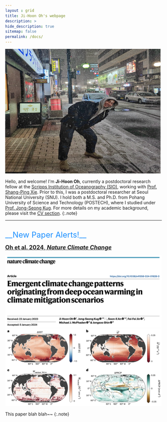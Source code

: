 ```yaml
---
layout : grid
title: Ji-Hoon Oh's webpage
description: >
hide_description: true
sitemap: false
permalink: /docs/
---
```


<img src="./../assets/img/picture.jpeg" width="500" height="400"/>

Hello, and welcome! I'm __Ji-Hoon Oh__, currently a postdoctoral research fellow at the [Scripps Institution of Oceanography (SIO)](https://scripps.ucsd.edu), working with [Prof. Shang-Ping Xie](https://scholar.google.com/citations?user=vGEx6O0AAAAJ&hl=ko&oi=ao). 
Prior to this, I was a postdoctoral researcher at Seoul National University (SNU). I hold both a M.S. and Ph.D. from Pohang University of Science and Technology (POSTECH), where I studied under [Prof. Jong-Seong Kug](https://scholar.google.com/citations?user=PZF-9w0AAAAJ&hl=en). 
For more details on my academic background, please visit the [CV section](https://jhoh0926.github.io/resume/).
{:.note}

---
<br>
 <span style="color: DodgerBlue; font-size:180%"> __New Paper Alerts!__</span>

<span style="font-size:130%"> [__Oh et al. 2024__, __*Nature Climate Change*__](https://www.nature.com/articles/s41558-024-01928-0)</span> <br>

[![paper_01](./../assets/img/Oh.2024.NCC.01.png)](https://www.nature.com/articles/s41558-024-01928-0)
[![paper_02](./../assets/img/Oh.2024.NCC.02.png)](https://www.nature.com/articles/s41558-024-01928-0)

This paper blah blah~~
{:.note}



<!--* [Upgrade]{:.heading.flip-title} --- You can skip this if you haven't used Hydejack before.
* [Config]{:.heading.flip-title} --- Once Jekyll is running you can start editing your config file.
{:.related-posts.faded}

## Using Hydejack
* [Basics]{:.heading.flip-title} --- How to add different types of content.
* [Writing]{:.heading.flip-title} --- Producing markdown content for Hydejack.
* [Scripts]{:.heading.flip-title} --- How to include 3rd party scripts on your site.
* [Build]{:.heading.flip-title} --- How to build the static files for deployment.
* [Deploy]{:.heading.flip-title} --- 🆕 How to deploy to a variety of popular providers.
* [Advanced]{:.heading.flip-title} --- Guides for more advanced tasks.
{:.related-posts.faded}

## Other
* [LICENSE]{:.heading.flip-title} --- The license of this project.
* [NOTICE]{:.heading.flip-title} --- Parts of this program are provided under separate licenses.
* [CHANGELOG]{:.heading.flip-title} --- Version history of Hydejack.
{:.related-posts.faded}

[install]: ./../example/_posts/2020-07-03-introducing-hydejack-9.md
[upgrade]: upgrade.md
[config]: config.md
[basics]: basics.md
[writing]: writing.md
[scripts]: scripts.md
[build]: build.md
[deploy]: deploy.md
[advanced]: advanced.md
[LICENSE]: ../LICENSE.md
[NOTICE]: ../NOTICE.md
[CHANGELOG]: ../CHANGELOG.md-->
